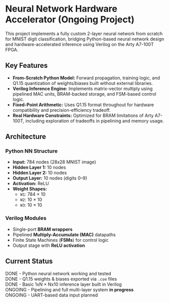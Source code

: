 # Neural Network Hardware Accelerator (Ongoing Project)

This project implements a fully custom 2-layer neural network from scratch for MNIST digit classification, bridging Python-based neural network design and hardware-accelerated inference using Verilog on the Arty A7-100T FPGA.

## Key Features
- **From-Scratch Python Model:** Forward propagation, training logic, and Q1.15 quantization of weights/biases built without external libraries.
- **Verilog Inference Engine:** Implements matrix-vector multiply using pipelined MAC units, BRAM-backed storage, and FSM-based control logic.
- **Fixed-Point Arithmetic:** Uses Q1.15 format throughout for hardware compatibility and precision-efficiency tradeoff.
- **Real Hardware Constraints:** Optimized for BRAM limitations of Arty A7-100T, including exploration of tradeoffs in pipelining and memory usage.

## Architecture

### Python NN Structure
- **Input:** 784 nodes (28x28 MNIST image)
- **Hidden Layer 1:** 10 nodes
- **Hidden Layer 2:** 10 nodes
- **Output Layer:** 10 nodes (digits 0–9)
- **Activation:** ReLU 
- **Weight Shapes:**  
  - `W1`: 784 × 10  
  - `W2`: 10 × 10  
  - `W3`: 10 × 10  

### Verilog Modules
- Single-port **BRAM wrappers**
- Pipelined **Multiply-Accumulate (MAC)** datapaths
- Finite State Machines (**FSMs**) for control logic
- Output stage with **ReLU activation**

## Current Status
DONE - Python neural network working and tested  
DONE - Q1.15 weights & biases exported via `.coe` files  
DONE - Basic 1xN × Nx10 inference layer built in Verilog  
ONGOING - Pipelining and full multi-layer system **in progress**  
ONGOING - UART-based data input planned


